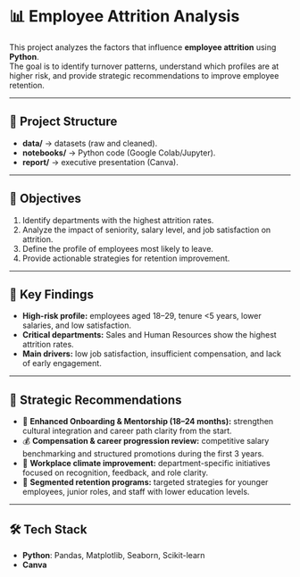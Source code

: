 # 📊 Employee Attrition Analysis

This project analyzes the factors that influence **employee attrition** using **Python**.  
The goal is to identify turnover patterns, understand which profiles are at higher risk, and provide strategic recommendations to improve employee retention.  

---

## 📂 Project Structure
- **data/** → datasets (raw and cleaned).  
- **notebooks/** → Python code (Google Colab/Jupyter).   
- **report/** → executive presentation (Canva).  

---

## 🎯 Objectives
1. Identify departments with the highest attrition rates.  
2. Analyze the impact of seniority, salary level, and job satisfaction on attrition.  
3. Define the profile of employees most likely to leave.  
4. Provide actionable strategies for retention improvement.  

---

## 🔑 Key Findings
- **High-risk profile:** employees aged 18–29, tenure <5 years, lower salaries, and low satisfaction.  
- **Critical departments:** Sales and Human Resources show the highest attrition rates.  
- **Main drivers:** low job satisfaction, insufficient compensation, and lack of early engagement.  

---

## 🚀 Strategic Recommendations
- 🚀 **Enhanced Onboarding & Mentorship (18–24 months):** strengthen cultural integration and career path clarity from the start.  
- 💰 **Compensation & career progression review:** competitive salary benchmarking and structured promotions during the first 3 years.  
- 🌱 **Workplace climate improvement:** department-specific initiatives focused on recognition, feedback, and role clarity.  
- 🎯 **Segmented retention programs:** targeted strategies for younger employees, junior roles, and staff with lower education levels.  

---

## 🛠️ Tech Stack
- **Python**: Pandas, Matplotlib, Seaborn, Scikit-learn  
- **Canva**  


